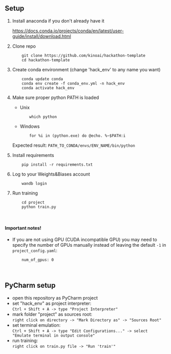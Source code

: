 ## Setup
1. Install anaconda if you don't already have it

    https://docs.conda.io/projects/conda/en/latest/user-guide/install/download.html

2. Clone repo
    ```
        git clone https://github.com/kinoai/hackathon-template
        cd hackathon-template
    ```
3. Create conda environment (change 'hack_env' to any name you want)
    ```
        conda update conda
        conda env create -f conda_env.yml -n hack_env
        conda activate hack_env
    ```
4. Make sure proper python PATH is loaded<br>
    - Unix
        ```
            which python
        ```
    - Windows
        ```
            for %i in (python.exe) do @echo. %~$PATH:i
        ```
    Expected result: `PATH_TO_CONDA/envs/ENV_NAME/bin/python`
5. Install requirements
    ```
        pip install -r requirements.txt
    ```
6. Log to your Weights&Biases account
    ```
        wandb login
    ```
7. Run training
    ```
        cd project
        python train.py
    ```
<br>


#### Important notes!
- If you are not using GPU (CUDA incompatible GPU) you may need to specify the number of GPUs manually instead of leaving the default `-1` in `project_config.yaml`:
    ```
        num_of_gpus: 0
    ```
<br>


## PyCharm setup
- open this repository as PyCharm project
- set "hack_env" as project interpreter:<br> 
`Ctrl + Shift + A -> type "Project Interpreter"`
- mark folder "project" as sources root:<br>
`right click on directory -> "Mark Directory as" -> "Sources Root"`
- set terminal emulation:<br> 
`Ctrl + Shift + A -> type "Edit Configurations..." -> select "Emulate terminal in output console"`
- run training:<br>
`right click on train.py file -> "Run 'train'"`
